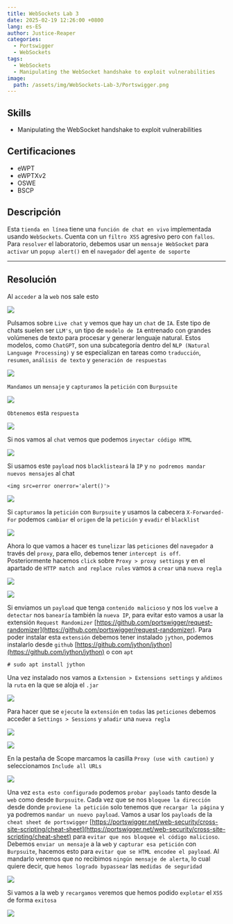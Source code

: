 ```yaml
---
title: WebSockets Lab 3
date: 2025-02-19 12:26:00 +0800
lang: es-ES
author: Justice-Reaper
categories:
  - Portswigger
  - WebSockets
tags:
  - WebSockets
  - Manipulating the WebSocket handshake to exploit vulnerabilities
image:
  path: /assets/img/WebSockets-Lab-3/Portswigger.png
---
```


## Skills

- Manipulating the WebSocket handshake to exploit vulnerabilities

## Certificaciones

- eWPT
- eWPTXv2
- OSWE
- BSCP
  
## Descripción

Esta `tienda en línea` tiene una `función de chat en vivo` implementada usando `WebSockets`. Cuenta con un `filtro XSS` agresivo pero con `fallos`. Para `resolver` el laboratorio, debemos usar un `mensaje WebSocket` para `activar` un `popup alert()` en el `navegador` del `agente de soporte`

---
## Resolución

Al `acceder` a la `web` nos sale esto

![](/assets/img/WebSockets-Lab-3/image_1.png)

Pulsamos sobre `Live chat` y vemos que hay un `chat` de `IA`. Este tipo de chats suelen ser `LLM's`, un tipo de `modelo de IA` entrenado con grandes volúmenes de texto para procesar y generar lenguaje natural. Estos modelos, como `ChatGPT`, son una subcategoría dentro del `NLP (Natural Language Processing)` y se especializan en tareas como `traducción`, `resumen`, `análisis de texto` y `generación de respuestas`

![](/assets/img/WebSockets-Lab-3/image_2.png)

`Mandamos` un `mensaje` y `capturamos` la `petición` con `Burpsuite`

![](/assets/img/WebSockets-Lab-3/image_3.png)

`Obtenemos` esta `respuesta`

![](/assets/img/WebSockets-Lab-3/image_4.png)

Si nos vamos al `chat` vemos que podemos `inyectar código HTML`

![](/assets/img/WebSockets-Lab-3/image_5.png)

Si usamos este `payload` nos `blacklisteará` la `IP` y `no podremos mandar nuevos mensajes` al chat

```
<img src=error onerror='alert()'>
```

![](/assets/img/WebSockets-Lab-3/image_6.png)

Si `capturamos` la `petición` con `Burpsuite` y usamos la cabecera `X-Forwarded-For` podemos `cambiar` el `origen` de la `petición` y `evadir` el `blacklist`

![](/assets/img/WebSockets-Lab-3/image_7.png)

Ahora lo que vamos a hacer es `tunelizar` las `peticiones` del `navegador` a través del `proxy`, para ello, debemos tener `intercept is off`. Posteriormente hacemos `click` sobre `Proxy > proxy settings` y en el apartado de `HTTP match and replace rules` vamos a `crear` una `nueva regla`

![](/assets/img/WebSockets-Lab-3/image_8.png)

![](/assets/img/WebSockets-Lab-3/image_9.png)

Si enviamos un `payload` que tenga `contenido malicioso` y nos los `vuelve` a `detectar` nos `banearía` también la `nueva IP`, para evitar esto vamos a usar la extensión `Request Randomizer` [https://github.com/portswigger/request-randomizer](https://github.com/portswigger/request-randomizer). Para poder instalar esta `extensión` debemos tener instalado `jython`, podemos instalarlo desde `github` [https://github.com/jython/jython](https://github.com/jython/jython) o con `apt`

```
# sudo apt install jython
```

Una vez instalado nos vamos a `Extension > Extensions settings` y `añdimos` la `ruta` en la que se aloja el `.jar`

![](/assets/img/WebSockets-Lab-3/image_10.png)

Para hacer que se `ejecute` la `extensión` en `todas` las `peticiones` debemos acceder a `Settings > Sessions` y `añadir` una `nueva regla`

![](/assets/img/WebSockets-Lab-3/image_11.png)

![](/assets/img/WebSockets-Lab-3/image_12.png)

En la pestaña de Scope marcamos la casilla `Proxy (use with caution)` y seleccionamos `Include all URLs`

![](/assets/img/WebSockets-Lab-3/image_13.png)

Una vez `esta esto configurado` podemos `probar payloads` tanto desde la `web` como desde `Burpsuite`. Cada vez que se nos `bloquee la dirección` desde donde `proviene la petición` solo tenemos que `recargar la página` y ya podremos `mandar un nuevo payload`. Vamos a usar los `payloads` de la `cheat sheet de portswigger` [https://portswigger.net/web-security/cross-site-scripting/cheat-sheet](https://portswigger.net/web-security/cross-site-scripting/cheat-sheet) para `evitar que nos bloquee el código malicioso`. Debemos `enviar un mensaje` a la `web` y `capturar esa petición` con `Burpsuite`, hacemos esto para `evitar que se HTML encodee el payload`. Al mandarlo veremos que no recibimos `ningún mensaje de alerta`, lo cual quiere decir, que `hemos logrado bypassear` las `medidas de seguridad`

![](/assets/img/WebSockets-Lab-3/image_14.png)

Si vamos a la web y `recargamos` veremos que hemos podido `explotar` el `XSS` de forma `exitosa`

![](/assets/img/WebSockets-Lab-3/image_15.png)

